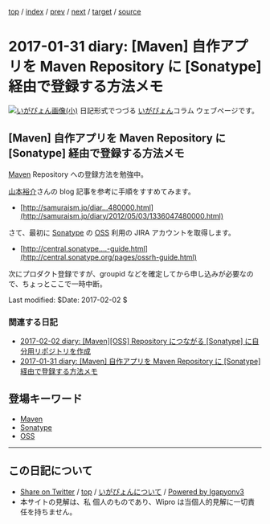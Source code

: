 [top](../index.html) 
 / [index](index.html) 
 / [prev](ig170130.html) 
 / [next](ig170201.html) 
 / [target](http://www.igapyon.jp/igapyon/diary/2017/ig170131.html) 
 / [source](https://github.com/igapyon/diary/blob/master/2017/ig170131.src.md) 

2017-01-31 diary: [Maven] 自作アプリを Maven Repository に [Sonatype] 経由で登録する方法メモ
=====================================================================================================
[![いがぴょん画像(小)](http://www.igapyon.jp/igapyon/diary/images/iga200306s.jpg "いがぴょん")](http://www.igapyon.jp/igapyon/diary/memo/memoigapyon.html) 日記形式でつづる [いがぴょん](http://www.igapyon.jp/igapyon/diary/memo/memoigapyon.html)コラム ウェブページです。

## [Maven] 自作アプリを Maven Repository に [Sonatype] 経由で登録する方法メモ

[Maven](../keyword/maven.html) Repository への登録方法を勉強中。

[山本裕介](http://samuraism.jp/diary/)さんの blog 記事を参考に手順をすすめてみます。

* [http://samuraism.jp/diar...480000.html](http://samuraism.jp/diary/2012/05/03/1336047480000.html)

さて、最初に [Sonatype](../keyword/sonatype.html) の [OSS](../keyword/oss.html) 利用の JIRA アカウントを取得します。

* [http://central.sonatype....-guide.html](http://central.sonatype.org/pages/ossrh-guide.html)

次にプロダクト登録ですが、groupid などを確定してから申し込みが必要なので、ちょっとここで一時中断。

Last modified: $Date: 2017-02-02 $

### 関連する日記

* [2017-02-02 diary: [Maven][OSS] Repository につながる [Sonatype] に自分用リポジトリを作成](http://www.igapyon.jp/igapyon/diary/2017/ig170202.html)
* [2017-01-31 diary: [Maven] 自作アプリを Maven Repository に [Sonatype] 経由で登録する方法メモ](http://www.igapyon.jp/igapyon/diary/2017/ig170131.html)

## 登場キーワード

* [Maven](../keyword/maven.html)
* [Sonatype](../keyword/sonatype.html)
* [OSS](../keyword/oss.html)

----------------------------------------------------------------------------------------------------

## この日記について

* [Share on Twitter](https://twitter.com/intent/tweet?hashtags=igapyon%2Cdiary%2C%E3%81%84%E3%81%8C%E3%81%B4%E3%82%87%E3%82%93%2CMaven%2CSonatype%2COSS&text=%5BMaven%5D+%E8%87%AA%E4%BD%9C%E3%82%A2%E3%83%97%E3%83%AA%E3%82%92+Maven+Repository+%E3%81%AB+%5BSonatype%5D+%E7%B5%8C%E7%94%B1%E3%81%A7%E7%99%BB%E9%8C%B2%E3%81%99%E3%82%8B%E6%96%B9%E6%B3%95%E3%83%A1%E3%83%A2&url=http%3A%2F%2Fwww.igapyon.jp%2Figapyon%2Fdiary%2F2017%2Fig170131.html) / [top](../index.html) / [いがぴょんについて](http://www.igapyon.jp/igapyon/diary/memo/memoigapyon.html) / [Powered by Igapyonv3](https://github.com/igapyon/igapyonv3)
* 本サイトの見解は、私 個人のものであり、Wipro は当個人的見解に一切責任を持ちません。 
